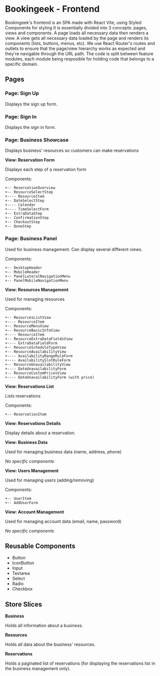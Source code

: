 # Bookingeek - Frontend

Bookingeek's frontend is an SPA made with React Vite, using Styled Components for styling It is essentially divided into 3 concepts: pages, views and components. A page loads all necessary data then renders a view. A view gets all necessary data loaded by the page and renders its components (lists, buttons, menus, etc). We use React Router's routes and outlets to ensure that the page/view hierarchy works as expected and they're navigable through the URL path.
The code is split between feature modules, each module being resposible for holding code that belongs to a specific domain.

## Pages

### Page: Sign Up

Displays the sign up form.

### Page: Sign In

Displays the sign in form.

### Page: Business Showcase

Displays business' resources so customers can make reservations

**View: Reservation Form**

Displays each step of a reservation form

Components:

```
+-- ReservationOverview
+-- ResourceSelectStep
+---- ResourceItem
+-- DateSelectStep
+---- Calendar
+---- TimeSelectForm
+-- ExtraDataStep
+-- ConfirmationStep
+-- CheckoutStep
+-- DoneStep
```

### Page: Business Panel

Used for business management. Can display several different views.

Components:

```
+-- DesktopHeader
+-- MobileHeader
+-- PanelLateralNavigationMenu
+-- PanelMobileNavigationMenu
```

**View: Resources Management**

Used for managing resources

Components:

```
+-- ResourcesListView
+---- ResourceItem
+-- ResourceMenuView
+-- ResourceBasicInfoView
+---- ResourceItem
+-- ResourceExtraDataFieldsView
+---- ExtraDataFieldForm
+-- ResourceScheduleTypeView
+-- ResourceAvailabilityView
+---- AvailabilityRangeRuleForm
+---- AvailabilitySlotRuleForm
+-- ResourceUnavailabilityView
+---- DateUnavailabilityForm
+-- ResourceCustomPricesView
+---- DateUnavailabilityForm (with price)
```

**View: Reservations List**

Lists reservations

Components:

```
+-- ReservationItem
```

**View: Reservations Details**

Display details about a reservation.

**View: Business Data**

Used for managing business data (name, address, phone)

_No specific components_

**View: Users Management**

Used for managing users (adding/removing)

Components:

```
+-- UserItem
+-- AddUserForm
```

**View: Account Management**

Used for managing account data (email, name, password)

_No specific components_

## Reusable Components

- Button
- IconButton
- Input
- Textarea
- Select
- Radio
- Checkbox

## Store Slices

**Business**

Holds all information about a business.

**Resources**

Holds all data about the business' resources.

**Reservations**

Holds a paginated list of reservations (for displaying the reservations list in the business management only).
